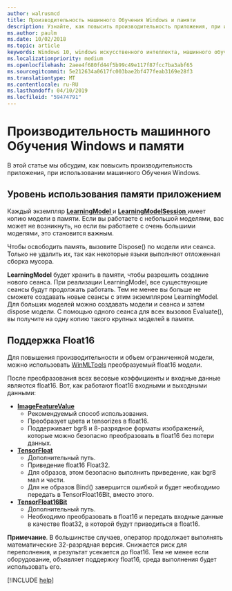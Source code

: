 ```yaml
---
author: walrusmcd
title: Производительность машинного Обучения Windows и памяти
description: Узнайте, как повысить производительность приложения, при использовании машинного Обучения Windows.
ms.author: paulm
ms.date: 10/02/2018
ms.topic: article
keywords: Windows 10, windows искусственного интеллекта, машинного обучения windows, winml, windows машинное обучение
ms.localizationpriority: medium
ms.openlocfilehash: 2aee4f680fd44f5b99c49e117f87fcc7ba3abf65
ms.sourcegitcommit: 5e212634a0617fc003bae2bf477feab3169e28f3
ms.translationtype: MT
ms.contentlocale: ru-RU
ms.lasthandoff: 04/10/2019
ms.locfileid: "59474791"
---
```

# <a name="windows-ml-performance-and-memory"></a>Производительность машинного Обучения Windows и памяти

В этой статье мы обсудим, как повысить производительность приложения, при использовании машинного Обучения Windows.

## <a name="memory-utilization"></a>Уровень использования памяти приложением

Каждый экземпляр [ **LearningModel** ](https://docs.microsoft.com/uwp/api/windows.ai.machinelearning.learningmodel) и [ **LearningModelSession** ](https://docs.microsoft.com/uwp/api/windows.ai.machinelearning.learningmodelsession) имеет копию модели в памяти. Если вы работаете с небольшой моделями, вас может не возникнуть, но если вы работаете с очень большими моделями, это становится важным.

Чтобы освободить память, вызовите Dispose() по модели или сеанса. Только не удалить их, так как некоторые языки выполняют отложенная сборка мусора.

**LearningModel** будет хранить в памяти, чтобы разрешить создание нового сеанса. При реализации LearningModel, все существующие сеансы будут продолжать работать.  Тем не менее вы больше не сможете создавать новые сеансы с этим экземпляром LearningModel. Для больших моделей можно создавать модели и сеанса и затем dispose модели. С помощью одного сеанса для всех вызовов Evaluate(), вы получите на одну копию такого крупных моделей в памяти.

<TODO Asynchronous calling patterns>

## <a name="float16-support"></a>Поддержка Float16

Для повышения производительности и объем ограниченной модели, можно использовать [WinMLTools](convert-model-winmltools.md#convert-to-floating-point-16) преобразуемый float16 модели.

После преобразования всех весовые коэффициенты и входные данные являются float16. Вот, как работают float16 входными и выходными данными:

* [**ImageFeatureValue**](https://docs.microsoft.com/uwp/api/windows.ai.machinelearning.imagefeaturevalue)
    * Рекомендуемый способ использования.
    * Преобразует цвета и tensorizes в float16.
    * Поддерживает bgr8 и 8-разрядное форматы изображений, которые можно безопасно преобразовать в float16 без потери данных.  
* [**TensorFloat**](https://docs.microsoft.com/uwp/api/windows.ai.machinelearning.tensorfloat)
    * Дополнительный путь.
    * Приведение float16 Float32.
    * Для образов, этом безопасно выполнить приведение, как bgr8 мал и части.
    * Для не образов Bind() завершится ошибкой и будет необходимо передать в TensorFloat16Bit, вместо этого.
* [**TensorFloat16Bit**](https://docs.microsoft.com/uwp/api/windows.ai.machinelearning.tensorfloat16bit)
    * Дополнительный путь.
    * Необходимо преобразовать в float16 и передать входные данные в качестве float32, в которой будут приводиться в float16.

**Примечание**. В большинстве случаев, оператор продолжает выполнять математические 32-разрядная версия. Снижается риск для переполнения, и результат усекается до float16. Тем не менее если оборудование, объявляет поддержку float16, среда выполнения будет использовать его.

[!INCLUDE [help](includes/get-help.md)]
